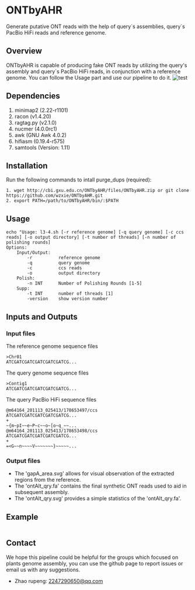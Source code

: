 # ONTbyAHR
Generate putative ONT reads with the help of query\`s assemblies, query\`s PacBio HiFi reads and reference genome.

## Overview
ONTbyAHR is capable of producing fake ONT reads by utilizing the query's assembly and query`s PacBio HiFi reads, in conjunction with a reference genome. You can follow the Usage part and use our pipeline to do it.
![test](https://github.com/wzxie/ONTbyAHR/assets/42645873/412f6cf6-b312-4b8c-9877-758e204f4996)

## Dependencies
1. minimap2 (2.22-r1101)
2. racon (v1.4.20)
3. ragtag.py (v2.1.0)
4. nucmer (4.0.0rc1)
7. awk (GNU Awk 4.0.2)
8. hifiasm (0.19.4-r575)
9. samtools (Version: 1.11)

## Installation
Run the following commands to intall purge_dups (required):
```
1. wget http://cbi.gxu.edu.cn/ONTbyAHR/files/ONTbyAHR.zip or git clone https://github.com/wzxie/ONTbyAHR.git
2. export PATH=/path/to/ONTbyAHR/bin/:$PATH
```

## Usage
```
echo "Usage: l3-4.sh [-r reference genome] [-q query genome] [-c ccs reads] [-o output directory] [-t number of threads] [-n number of polishing rounds]
Options:
    Input/Output:
    	-r		    reference genome
    	-q		    query genome
    	-c		    ccs reads
    	-o		    output directory
    Polish:
    	-n INT		Number of Polishing Rounds [1-5]
    Supp:
    	-t INT		number of threads [1]
    	-version	show version number
```

## Inputs and Outputs
### Input files
The reference genome sequence files
```
>Chr01
ATCGATCGATCGATCGATCGATCG...
```
The query genome sequence files
```
>Contig1
ATCGATCGATCGATCGATCGATCG...
```
The query PacBio HiFi sequence files
```
@m64164_201113_025413/178653497/ccs
ATCGATCGATCGATCGATCGATCG...
+
~{m~pI~~e~P~c~~o~[o~q_~~...
@m64164_201113_025413/178653498/ccs
ATCGATCGATCGATCGATCGATCG...
+
=<G~~n~~~~V~~~~~~~}~~~~~...
```
### Output files
* The 'gapA_area.svg' allows for visual observation of the extracted regions from the reference.
* The 'ontAlt_qry.fa' contains the final synthetic ONT reads used to aid in subsequent assembly.
* The 'ontAlt_qry.svg' provides a simple statistics of the 'ontAlt_qry.fa'.

## Example
```
```

## Contact
We hope this pipeline could be helpful for the groups which focused on plants genome assembly, you can use the github page to report issues or email us with any suggestions.
* Zhao rupeng:   2247290650@qq.com
